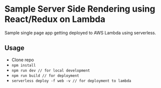 # Sample Server Side Rendering using React/Redux on Lambda

Sample single page app getting deployed to AWS Lambda using serverless.

## Usage

- Clone repo
- `npm install`
- `npm run dev // for local development`
- `npm run build // for deployment`
- `serverless deploy -f web -v // for deployment to lambda`
